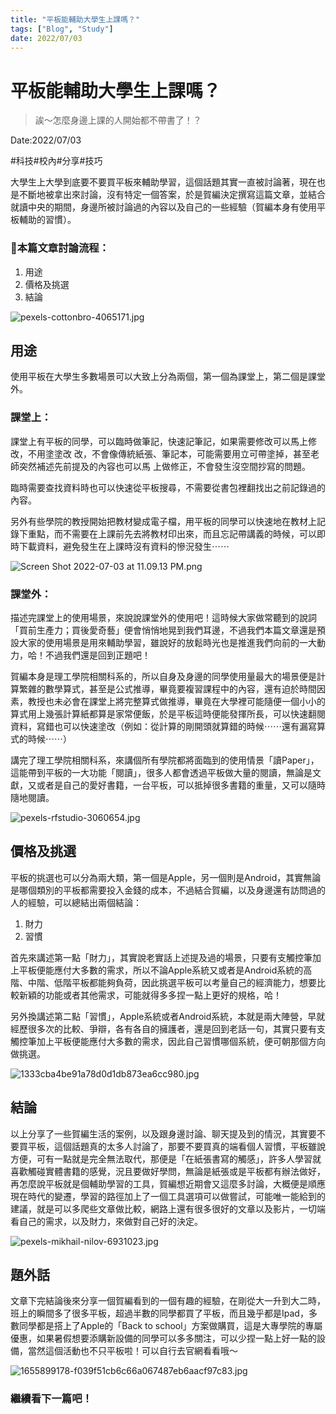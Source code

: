```yaml
---
title: "平板能輔助大學生上課嗎？"
tags: ["Blog", "Study"]
date: 2022/07/03
---
```

# 平板能輔助大學生上課嗎？

> 誒～怎麼身邊上課的人開始都不帶書了！？
> 

Date:2022/07/03

#科技#校內#分享#技巧

大學生上大學到底要不要買平板來輔助學習，這個話題其實一直被討論著，現在也是不斷地被拿出來討論，沒有特定一個答案，於是賀編決定撰寫這篇文章，並結合就讀中央的期間，身邊所被討論過的內容以及自己的一些經驗（賀編本身有使用平板輔助的習慣）。

### 🧸本篇文章討論流程：

1. 用途
2. 價格及挑選
3. 結論

![pexels-cottonbro-4065171.jpg](https://github.com/NCU-FRESH/2024-blog/blob/main/%E5%B9%B3%E6%9D%BF%E8%83%BD%E8%BC%94%E5%8A%A9%E5%A4%A7%E5%AD%B8%E7%94%9F%E4%B8%8A%E8%AA%B2%E5%97%8E%EF%BC%9F/pexels-cottonbro-4065171.jpg?raw=true)

## 用途

使用平板在大學生多數場景可以大致上分為兩個，第一個為課堂上，第二個是課堂外。

### 課堂上：

課堂上有平板的同學，可以臨時做筆記，快速記筆記，如果需要修改可以馬上修改，不用塗塗改      改，不會像傳統紙張、筆記本，可能需要用立可帶塗掉，甚至老師突然補述先前提及的內容也可以馬  上做修正，不會發生沒空間抄寫的問題。

臨時需要查找資料時也可以快速從平板搜尋，不需要從書包裡翻找出之前記錄過的內容。

另外有些學院的教授開始把教材變成電子檔，用平板的同學可以快速地在教材上記錄下重點，而不需要在上課前先去將教材印出來，而且忘記帶講義的時候，可以即時下載資料，避免發生在上課時沒有資料的慘況發生⋯⋯

![Screen Shot 2022-07-03 at 11.09.13 PM.png](https://github.com/NCU-FRESH/2024-blog/blob/main/%E5%B9%B3%E6%9D%BF%E8%83%BD%E8%BC%94%E5%8A%A9%E5%A4%A7%E5%AD%B8%E7%94%9F%E4%B8%8A%E8%AA%B2%E5%97%8E%EF%BC%9F/Screen_Shot_2022-07-03_at_11.09.13_PM.png?raw=true)

### 課堂外：

描述完課堂上的使用場景，來說說課堂外的使用吧！這時候大家做常聽到的說詞「買前生產力；買後愛奇藝」便會悄悄地晃到我們耳邊，不過我們本篇文章還是預設大家的使用場景是用來輔助學習，雖說好的放鬆時光也是推進我們向前的一大動力，哈！不過我們還是回到正題吧！

賀編本身是理工學院相關科系的，所以自身及身邊的同學使用量最大的場景便是計算繁雜的數學算式，甚至是公式推導，畢竟要複習課程中的內容，還有迫於時間因素，教授也未必會在課堂上將完整算式做推導，畢竟在大學裡可能隨便一個小小的算式用上幾張計算紙都算是家常便飯，於是平板這時便能發揮所長，可以快速翻閱資料，寫錯也可以快速塗改（例如：從計算的剛開頭就算錯的時候⋯⋯還有漏寫算式的時候⋯⋯）

講完了理工學院相關科系，來講個所有學院都將面臨到的使用情景「讀Paper」，這能帶到平板的一大功能「閱讀」，很多人都會透過平板做大量的閱讀，無論是文獻，又或者是自己的愛好書籍，一台平板，可以抵掉很多書籍的重量，又可以隨時隨地閱讀。

![pexels-rfstudio-3060654.jpg](
https://github.com/NCU-FRESH/2024-blog/blob/main/%E5%B9%B3%E6%9D%BF%E8%83%BD%E8%BC%94%E5%8A%A9%E5%A4%A7%E5%AD%B8%E7%94%9F%E4%B8%8A%E8%AA%B2%E5%97%8E%EF%BC%9F/pexels-rfstudio-3060654.jpg?raw=true)

## 價格及挑選

平板的挑選也可以分為兩大類，第一個是Apple，另一個則是Android，其實無論是哪個類別的平板都需要投入金錢的成本，不過結合賀編，以及身邊還有訪問過的人的經驗，可以總結出兩個結論：

1. 財力
2. 習慣

首先來講述第一點「財力」，其實說老實話上述提及過的場景，只要有支觸控筆加上平板便能應付大多數的需求，所以不論Apple系統又或者是Android系統的高階、中階、低階平板都能夠負荷，因此挑選平板可以考量自己的經濟能力，想要比較新穎的功能或者其他需求，可能就得多多捏一點上更好的規格，哈！

另外換講述第二點「習慣」，Apple系統或者Android系統，本就是兩大陣營，早就經歷很多次的比較、爭辯，各有各自的擁護者，還是回到老話一句，其實只要有支觸控筆加上平板便能應付大多數的需求，因此自己習慣哪個系統，便可朝那個方向做挑選。

![1333cba4be91a78d0d1db873ea6cc980.jpg](https://github.com/NCU-FRESH/2024-blog/blob/main/%E5%B9%B3%E6%9D%BF%E8%83%BD%E8%BC%94%E5%8A%A9%E5%A4%A7%E5%AD%B8%E7%94%9F%E4%B8%8A%E8%AA%B2%E5%97%8E%EF%BC%9F/1333cba4be91a78d0d1db873ea6cc980.jpg?raw=true)

## 結論

以上分享了一些賀編生活的案例，以及跟身邊討論、聊天提及到的情況，其實要不要買平板，這個話題真的太多人討論了，那要不要買真的端看個人習慣，平板雖說方便，可有一點就是完全無法取代，那便是「在紙張書寫的觸感」，許多人學習就喜歡觸碰實體書籍的感覺，況且要做好學問，無論是紙張或是平板都有辦法做好，再怎麼說平板就是個輔助學習的工具，賀編想近期會又這麼多討論，大概便是順應現在時代的變遷，學習的路徑加上了一個工具選項可以做嘗試，可能唯一能給到的建議，就是可以多爬些文章做比較，網路上還有很多很好的文章以及影片，一切端看自己的需求，以及財力，來做對自己好的決定。

![pexels-mikhail-nilov-6931023.jpg](https://github.com/NCU-FRESH/2024-blog/blob/main/%E5%B9%B3%E6%9D%BF%E8%83%BD%E8%BC%94%E5%8A%A9%E5%A4%A7%E5%AD%B8%E7%94%9F%E4%B8%8A%E8%AA%B2%E5%97%8E%EF%BC%9F/pexels-mikhail-nilov-6931023.jpg?raw=true)

## 題外話

文章下完結論後來分享一個賀編看到的一個有趣的經驗，在剛從大一升到大二時，班上的瞬間多了很多平板，超過半數的同學都買了平板，而且幾乎都是Ipad，多數同學都是搭上了Apple的「Back to school」方案做購買，這是大專學院的專屬優惠，如果暑假想要添購新設備的同學可以多多關注，可以少捏一點上好一點的設備，當然這個活動也不只平板啦！可以自行去官網看看哦～

![1655899178-f039f51cb6c66a067487eb6aacf97c83.jpg](https://github.com/NCU-FRESH/2024-blog/blob/main/%E5%B9%B3%E6%9D%BF%E8%83%BD%E8%BC%94%E5%8A%A9%E5%A4%A7%E5%AD%B8%E7%94%9F%E4%B8%8A%E8%AA%B2%E5%97%8E%EF%BC%9F/1655899178-f039f51cb6c66a067487eb6aacf97c83.jpg?raw=true)

### 繼續看下一篇吧！

[](https://ncufresh.ncu.edu.tw/blog/life/?postId=35a510b8-a99f-4d01-ace8-cb962debee95)